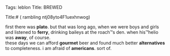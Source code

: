 Tags: leblon
Title: BREWED
  
Title:# ( rambling ntj08yto4F1uexhnwog)  
  
first there was **plato**. but that was long ago, when we were boys and girls and listened to **ferry**, drinking baileys at the roach™s den. when his™helio was **away**, of course.  
these days we can afford **gourmet** beer and found much better **alternatives** to completeness. i am afraid of **americans**. sort of.  
